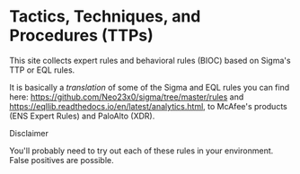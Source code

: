 # Tactics, Techniques, and Procedures (TTPs)
This site collects expert rules and behavioral rules (BIOC) based on Sigma's TTP or EQL rules.

It is basically a *translation* of some of the Sigma and EQL rules you can find here: https://github.com/Neo23x0/sigma/tree/master/rules and https://eqllib.readthedocs.io/en/latest/analytics.html, to McAfee's products (ENS Expert Rules) and PaloAlto (XDR).


Disclaimer

You'll probably need to try out each of these rules in your environment. False positives are possible.
